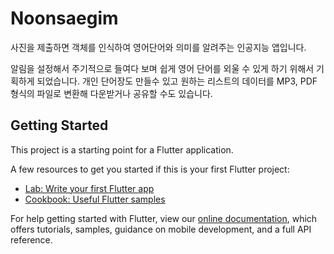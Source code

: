 # Noonsaegim

사진을 제출하면 객체를 인식하여 영어단어와 의미를 알려주는 인공지능 앱입니다.

알림을 설정해서 주기적으로 들여다 보며 쉽게 영어 단어를 외울 수 있게 하기 위해서 기획하게 되었습니다.
개인 단어장도 만들수 있고 원하는 리스트의 데이터를 MP3, PDF 형식의 파일로 변환해 다운받거나 공유할 수도 있습니다.

## Getting Started

This project is a starting point for a Flutter application.

A few resources to get you started if this is your first Flutter project:

- [Lab: Write your first Flutter app](https://flutter.dev/docs/get-started/codelab)
- [Cookbook: Useful Flutter samples](https://flutter.dev/docs/cookbook)

For help getting started with Flutter, view our
[online documentation](https://flutter.dev/docs), which offers tutorials,
samples, guidance on mobile development, and a full API reference.

